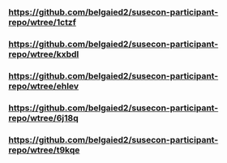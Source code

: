 
### https://github.com/belgaied2/susecon-participant-repo/wtree/1ctzf

### https://github.com/belgaied2/susecon-participant-repo/wtree/kxbdl

### https://github.com/belgaied2/susecon-participant-repo/wtree/ehlev

### https://github.com/belgaied2/susecon-participant-repo/wtree/6j18q

### https://github.com/belgaied2/susecon-participant-repo/wtree/t9kqe

